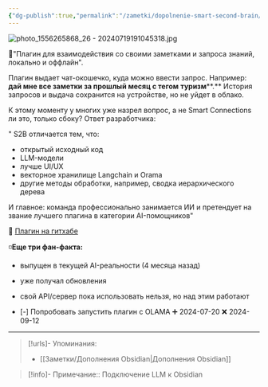 ```yaml
---
{"dg-publish":true,"permalink":"/zametki/dopolnenie-smart-second-brain/","tags":["🤖"],"created":"2024-07-19","updated":"2024-09-23T22:52:48+03:00"}
---
```



![photo_1556265868_26 - 20240719191045318.jpg](/img/user/%D0%98%D1%81%D1%85%D0%BE%D0%B4%D0%BD%D0%B8%D0%BA%D0%B8/Telegram/photo_1556265868_26%20-%2020240719191045318.jpg)

🔲"Плагин для взаимодействия со своими заметками и запроса знаний, локально и оффлайн". 

Плагин выдает чат-окошечко, куда можно ввести запрос. Например: **дай мне все заметки за прошлый месяц с тегом** **туризм****.** История запросов и выдача сохранится на устройстве, но не уйдет в облако.

К этому моменту у многих уже назрел вопрос, а не Smart Connections ли это, только сбоку? Ответ разработчика: 

" S2B отличается тем, что: 
- открытый исходный код
- LLM-модели 
- лучше UI/UX 
- векторное хранилище Langchain и Orama
- другие методы обработки, например, сводка иерархического дерева

И главное: команда профессионально занимается ИИ и претендует на звание лучшего плагина в категории AI-помощников" 

🔲 [Плагин на гитхабе](https://github.com/your-papa/obsidian-Smart2Brain)  

◽️**Еще три фан-факта:** 
- выпущен в текущей AI-реальности (4 месяца назад)
- уже получал обновления
- свой API/сервер пока использовать нельзя, но над этим работают

- [-] Попробовать запустить плагин с OLAMA ➕ 2024-07-20 ❌ 2024-09-12

---
> [!urls]- Упоминания:
> - [[Заметки/Дополнения Obsidian\|Дополнения Obsidian]]

> [!info]-
> Примечание:: Подключение LLM к Obsidian